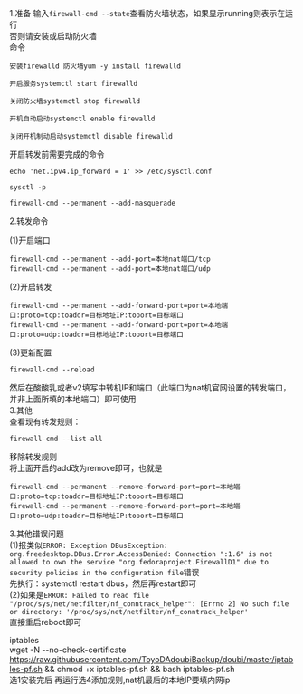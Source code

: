 1.准备
输入`firewall-cmd --state`查看防火墙状态，如果显示running则表示在运行  
否则请安装或启动防火墙  
命令
```
安装firewalld 防火墙yum -y install firewalld

开启服务systemctl start firewalld

关闭防火墙systemctl stop firewalld

开机自动启动systemctl enable firewalld

关闭开机制动启动systemctl disable firewalld

```
开启转发前需要完成的命令
```
echo 'net.ipv4.ip_forward = 1' >> /etc/sysctl.conf

sysctl -p

firewall-cmd --permanent --add-masquerade
```
2.转发命令 

(1)开启端口  
```
firewall-cmd --permanent --add-port=本地nat端口/tcp
firewall-cmd --permanent --add-port=本地nat端口/udp
```
(2)开启转发   
```
firewall-cmd --permanent --add-forward-port=port=本地端口:proto=tcp:toaddr=目标地址IP:toport=目标端口
firewall-cmd --permanent --add-forward-port=port=本地端口:proto=udp:toaddr=目标地址IP:toport=目标端口
```
(3)更新配置  
```
firewall-cmd --reload
```
然后在酸酸乳或者v2填写中转机IP和端口（此端口为nat机官网设置的转发端口，并非上面所填的本地端口）即可使用  
3.其他  
查看现有转发规则：
```
firewall-cmd --list-all
```
移除转发规则  
将上面开启的add改为remove即可，也就是
```
firewall-cmd --permanent --remove-forward-port=port=本地端口:proto=tcp:toaddr=目标地址IP:toport=目标端口
firewall-cmd --permanent --remove-forward-port=port=本地端口:proto=udp:toaddr=目标地址IP:toport=目标端口
```


3.其他错误问题  
(1)报类似`ERROR: Exception DBusException: org.freedesktop.DBus.Error.AccessDenied: Connection ":1.6" is not allowed to own the service "org.fedoraproject.FirewallD1" due to security policies in the configuration file`错误  
先执行：systemctl restart dbus，然后再restart即可  
(2)如果是`ERROR: Failed to read file "/proc/sys/net/netfilter/nf_conntrack_helper": [Errno 2] No such file or directory: '/proc/sys/net/netfilter/nf_conntrack_helper'`  
直接重启reboot即可  



iptables   
wget -N --no-check-certificate https://raw.githubusercontent.com/ToyoDAdoubiBackup/doubi/master/iptables-pf.sh && chmod +x iptables-pf.sh && bash iptables-pf.sh   
选1安装完后 再运行选4添加规则,nat机最后的本地IP要填内网ip
